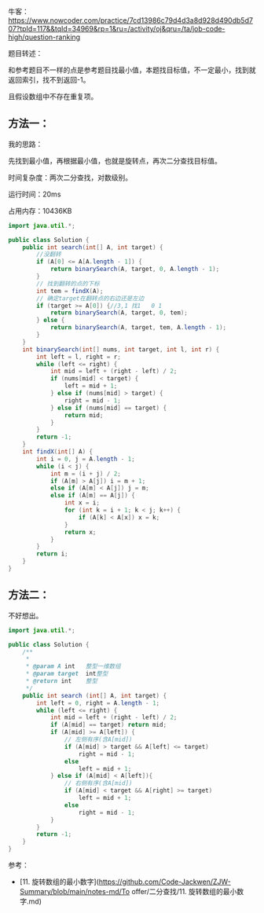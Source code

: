 牛客：https://www.nowcoder.com/practice/7cd13986c79d4d3a8d928d490db5d707?tpId=117&&tqId=34969&rp=1&ru=/activity/oj&qru=/ta/job-code-high/question-ranking

题目转述：

和参考题目不一样的点是参考题目找最小值，本题找目标值，不一定最小，找到就返回索引，找不到返回-1。

且假设数组中不存在重复项。 





## 方法一：

我的思路：

先找到最小值，再根据最小值，也就是旋转点，再次二分查找目标值。



时间复杂度：两次二分查找，对数级别。



运行时间：20ms

占用内存：10436KB

````java
import java.util.*;

public class Solution {
    public int search(int[] A, int target) {
        //没翻转
        if (A[0] <= A[A.length - 1]) {
            return binarySearch(A, target, 0, A.length - 1);
        }
        // 找到翻转的点的下标
        int tem = findX(A);
        // 确定target在翻转点的右边还是左边
        if (target >= A[0]) {//3,1 找1   0 1
            return binarySearch(A, target, 0, tem);
        } else {
            return binarySearch(A, target, tem, A.length - 1);
        }
    }
    int binarySearch(int[] nums, int target, int l, int r) {
        int left = l, right = r;
        while (left <= right) {
            int mid = left + (right - left) / 2;
            if (nums[mid] < target) {
                left = mid + 1;
            } else if (nums[mid] > target) {
                right = mid - 1;
            } else if (nums[mid] == target) {
                return mid;
            }
        }
        return -1;
    }
    int findX(int[] A) {
        int i = 0, j = A.length - 1;
        while (i < j) {
            int m = (i + j) / 2;
            if (A[m] > A[j]) i = m + 1;
            else if (A[m] < A[j]) j = m;
            else if (A[m] == A[j]) {
                int x = i;
                for (int k = i + 1; k < j; k++) {
                    if (A[k] < A[x]) x = k;
                }
                return x;
            }
        }
        return i;
    }
}
````



## 方法二：

不好想出。

````java
import java.util.*;

public class Solution {
    /**
     * 
     * @param A int	  整型一维数组 
     * @param target  int整型 
     * @return int    整型
     */
    public int search (int[] A, int target) {
        int left = 0, right = A.length - 1;
        while (left <= right) {
            int mid = left + (right - left) / 2;
            if (A[mid] == target) return mid;
            if (A[mid] >= A[left]) {
                // 左侧有序(含A[mid])
                if (A[mid] > target && A[left] <= target)
                    right = mid - 1;
                else
                    left = mid + 1;
            } else if (A[mid] < A[left]){
                // 右侧有序(含A[mid])
                if (A[mid] < target && A[right] >= target)
                    left = mid + 1;
                else
                    right = mid - 1;
            }
        }
        return -1;
    }
}
````





参考：

- [11. 旋转数组的最小数字](https://github.com/Code-Jackwen/ZJW-Summary/blob/main/notes-md/To offer/二分查找/11. 旋转数组的最小数字.md)

